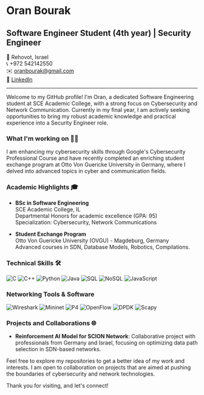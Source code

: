 # Oran Bourak

## Software Engineer Student (4th year) | Security Engineer

📍 Rehovot, Israel  
📞 +972 542142550  
✉️ oranbourak@gmail.com  
🔗 [LinkedIn](https://www.linkedin.com/in/oran-bourak/)

---

Welcome to my GitHub profile! I'm Oran, a dedicated Software Engineering student at SCE Academic College, with a strong focus on Cybersecurity and Network Communication. Currently in my final year, I am actively seeking opportunities to bring my robust academic knowledge and practical experience into a Security Engineer role.

### What I'm working on 👨‍💻

I am enhancing my cybersecurity skills through Google's Cybersecurity Professional Course and have recently completed an enriching student exchange program at Otto Von Guericke University in Germany, where I delved into advanced topics in cyber and communication fields.

### Academic Highlights 🎓

- **BSc in Software Engineering**  
  SCE Academic College, IL  
  Departmental Honors for academic excellence (GPA: 95)  
  Specialization: Cybersecurity, Network Communications
  
- **Student Exchange Program**  
  Otto Von Guericke University (OVGU) - Magdeburg, Germany  
  Advanced courses in SDN, Database Models, Robotics, Compilations.

### Technical Skills 🛠️

![C](https://img.shields.io/badge/C-00599C?style=for-the-badge&logo=c&logoColor=white)
![C++](https://img.shields.io/badge/C++-00599C?style=for-the-badge&logo=cplusplus&logoColor=white)
![Python](https://img.shields.io/badge/Python-3776AB?style=for-the-badge&logo=python&logoColor=white)
![Java](https://img.shields.io/badge/Java-ED8B00?style=for-the-badge&logo=java&logoColor=white)
![SQL](https://img.shields.io/badge/SQL-4479A1?style=for-the-badge&logo=mysql&logoColor=white)
![NoSQL](https://img.shields.io/badge/NoSQL-00C58E?style=for-the-badge&logo=mongodb&logoColor=white)
![JavaScript](https://img.shields.io/badge/JavaScript-F7DF1E?style=for-the-badge&logo=javascript&logoColor=black)

### Networking Tools & Software

![Wireshark](https://img.shields.io/badge/Wireshark-1679A7?style=for-the-badge&logo=wireshark&logoColor=white)
![Mininet](https://img.shields.io/badge/Mininet-4479A1?style=for-the-badge&logo=mininet&logoColor=white)
![P4](https://img.shields.io/badge/P4-4479A1?style=for-the-badge&logo=P4&logoColor=white)
![OpenFlow](https://img.shields.io/badge/OpenFlow-00599C?style=for-the-badge&logo=openflow&logoColor=white)
![DPDK](https://img.shields.io/badge/DPDK-ED8B00?style=for-the-badge&logo=dpdk&logoColor=white)
![Scapy](https://img.shields.io/badge/Scapy-3776AB?style=for-the-badge&logo=scapy&logoColor=white)

### Projects and Collaborations 🌐

- **Reinforcement AI Model for SCION Network**: Collaborative project with professionals from Germany and Israel, focusing on optimizing data path selection in SDN-based networks.

Feel free to explore my repositories to get a better idea of my work and interests. I am open to collaboration on projects that are aimed at pushing the boundaries of cybersecurity and network technologies.

Thank you for visiting, and let's connect!


